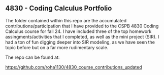 ## 4830 - Coding Calculus Portfolio

The folder contained within this repo are the accumulated contributions/participation that I have provided to the CSPB 4830 Coding Calculus course for fall 24.  I have included three of the top homework assingments/activities that I completed, as well as the mini project (SIR).  I had a ton of fun digging deeper into SIR modeling, as we have seen the topic before but on a far more rudimentary scale.

The repo can be found at: 

https://github.com/roha1130/4830_course_contributions_updated